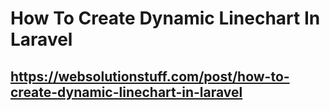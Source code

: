 # How To Create Dynamic Linechart In Laravel
## https://websolutionstuff.com/post/how-to-create-dynamic-linechart-in-laravel
